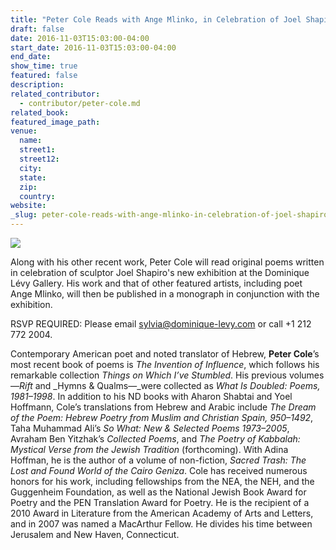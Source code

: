 ```yaml
---
title: "Peter Cole Reads with Ange Mlinko, in Celebration of Joel Shapiro Exhibition"
draft: false
date: 2016-11-03T15:03:00-04:00
start_date: 2016-11-03T15:03:00-04:00
end_date:
show_time: true
featured: false
description:
related_contributor:
  - contributor/peter-cole.md
related_book:
featured_image_path:
venue:
  name:
  street1:
  street12:
  city:
  state:
  zip:
  country:
website:
_slug: peter-cole-reads-with-ange-mlinko-in-celebration-of-joel-shapiro-exhibition
---
```


[![](http://lh3.googleusercontent.com/UigToRci_JQnM-1-rxGuOUNjQgp4SHVCKMURr7dvnhwk1k9Te-9hVzJxhIgFMypE3jaivyBe7lie65j7eu5lFuw7wR0C=s1200)](/webhook-uploads/1478636628012/DLE_Shapiro_Installs_102716_0143.jpg)

Along with his other recent work, Peter Cole will read original poems written in celebration of sculptor Joel Shapiro's new exhibition at the Dominique Lévy Gallery. His work and that of other featured artists, including poet Ange Mlinko, will then be published in a monograph in conjunction with the exhibition.

RSVP REQUIRED:
Please email sylvia@dominique-levy.com or call +1 212 772 2004.

Contemporary American poet and noted translator of Hebrew, **Peter Cole**’s most recent book of poems is _The Invention of Influence_, which follows his remarkable collection _Things on Which I’ve Stumbled_. His previous volumes—_Rift_ and _Hymns & Qualms—_were collected as _What Is Doubled: Poems, 1981–1998_. In addition to his ND books with Aharon Shabtai and Yoel Hoffmann, Cole’s translations from Hebrew and Arabic include _The Dream of the Poem: Hebrew Poetry from Muslim and Christian Spain, 950–1492_, Taha Muhammad Ali’s _So What: New & Selected Poems 1973–2005_, Avraham Ben Yitzhak’s _Collected Poems_, and _The Poetry of Kabbalah: Mystical Verse from the Jewish Tradition_ (forthcoming). With Adina Hoffman, he is the author of a volume of non-fiction, _Sacred Trash: The Lost and Found World of the Cairo Geniza_. Cole has received numerous honors for his work, including fellowships from the NEA, the NEH, and the Guggenheim Foundation, as well as the National Jewish Book Award for Poetry and the PEN Translation Award for Poetry. He is the recipient of a 2010 Award in Literature from the American Academy of Arts and Letters, and in 2007 was named a MacArthur Fellow. He divides his time between Jerusalem and New Haven, Connecticut.


